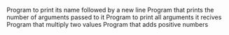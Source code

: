 Program to print its name followed by a new line
Program that prints the number of arguments passed to it
Program to print all arguments it recives
Program that multiply two values
Program that adds positive numbers
